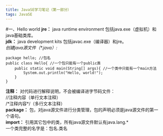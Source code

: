 ```yaml
---
title: JavaSE学习笔记（第一部分）
tags: JavaSE
---
```

#一、Hello world
**jre：** java runtime environment 包括java.exe（虚拟机）和java基础类库。<br> 
**jdk：** java development kits 包括javac.exe（编译器）和jre。<br>
*创建java源文件（\*.java）:*<br>
````
package hello; //包名
public class Hello{ //一个包只能有一个public类
    public static void main(String[] args){ //一个类中只能有一个main方法
        System.out.println("Hello, world!");
    }
}
````
**注释：** 对代码进行解释说明，不会被编译进字节码文件：<br>
//注释内容（单行文本注释）<br>
/\*注释内容\*/（多行文本注释）<br>
**package：** 包，对java源文件进行分类管理，包的声明必须是java源文件的第一个语句。<br>
**import：** 引用其它包中的类，所有java源文件默认有java.lang.*<br>
一个类完整的名字是：包名.类名 <br>